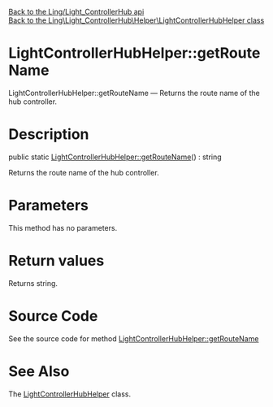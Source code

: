 [Back to the Ling/Light_ControllerHub api](https://github.com/lingtalfi/Light_ControllerHub/blob/master/doc/api/Ling/Light_ControllerHub.md)<br>
[Back to the Ling\Light_ControllerHub\Helper\LightControllerHubHelper class](https://github.com/lingtalfi/Light_ControllerHub/blob/master/doc/api/Ling/Light_ControllerHub/Helper/LightControllerHubHelper.md)


LightControllerHubHelper::getRouteName
================



LightControllerHubHelper::getRouteName — Returns the route name of the hub controller.




Description
================


public static [LightControllerHubHelper::getRouteName](https://github.com/lingtalfi/Light_ControllerHub/blob/master/doc/api/Ling/Light_ControllerHub/Helper/LightControllerHubHelper/getRouteName.md)() : string




Returns the route name of the hub controller.




Parameters
================

This method has no parameters.


Return values
================

Returns string.








Source Code
===========
See the source code for method [LightControllerHubHelper::getRouteName](https://github.com/lingtalfi/Light_ControllerHub/blob/master/Helper/LightControllerHubHelper.php#L15-L31)


See Also
================

The [LightControllerHubHelper](https://github.com/lingtalfi/Light_ControllerHub/blob/master/doc/api/Ling/Light_ControllerHub/Helper/LightControllerHubHelper.md) class.



